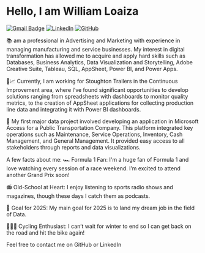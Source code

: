 # Hello, I am William Loaiza
[![Gmail Badge](https://img.shields.io/badge/-wilo8612@gmail.com-c14438?style=flat&logo=Gmail&logoColor=white)](mailto:wilo8612@gmail.com)
[![LinkedIn](https://img.shields.io/badge/-LinkedIn-0077B5?style=flat&logo=linkedin&logoColor=white)](https://www.linkedin.com/in/williamloaiza/)
[![GitHub](https://img.shields.io/badge/-GitHub-181717?style=flat&logo=github&logoColor=white)](https://github.com/wilo8612)

📚 am a professional in Advertising and Marketing with experience in managing manufacturing and service businesses. My interest in digital transformation has allowed me to acquire and apply hard skills such as Databases, Business Analytics, Data Visualization and Storytelling, Adobe Creative Suite, Tableau, SQL, AppSheet, Power BI, and Power Apps.

🚛📈 Currently, I am working for Stoughton Trailers in the Continuous Improvement area, where I’ve found significant opportunities to develop solutions ranging from spreadsheets with dashboards to monitor quality metrics, to the creation of AppSheet applications for collecting production line data and integrating it with Power BI dashboards.

🚌 My first major data project involved developing an application in Microsoft Access for a Public Transportation Company. This platform integrated key operations such as Maintenance, Service Operations, Inventory, Cash Management, and General Management. It provided easy access to all stakeholders through reports and data visualizations.

A few facts about me:
🏎 Formula 1 Fan: I'm a huge fan of Formula 1 and love watching every session of a race weekend. I’m excited to attend another Grand Prix soon!

📻 Old-School at Heart: I enjoy listening to sports radio shows and magazines, though these days I catch them as podcasts.

🎯 Goal for 2025: My main goal for 2025 is to land my dream job in the field of Data.

🚴🏽‍♂️ Cycling Enthusiast: I can’t wait for winter to end so I can get back on the road and hit the bike again!


Feel free to contact me on GitHub or LinkedIn
